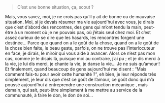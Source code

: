 > C’est une bonne situation, ça, scout ?

Mais, vous savez, moi, je ne crois pas qu’il y ait de bonne ou de mauvaise situation. Moi, si je devais résumer ma vie aujourd’hui avec vous, je dirais que c’est d’abord des rencontres, des gens qui m’ont tendu la main, peut-être à un moment où je ne pouvais pas, où j’étais seul chez moi. Et c’est assez curieux de se dire que les hasards, les rencontres forgent une destinée… Parce que quand on a le goût de la chose, quand on a le goût de la chose bien faite, le beau geste, parfois, on ne trouve pas l’interlocuteur en face, je dirais, le miroir qui vous aide à avancer. Alors ce n’est pas mon cas, comme je le disais là, puisque moi au contraire, j’ai pu ; et je dis merci à la vie, je lui dis merci, je chante la vie, je danse la vie… Je ne suis qu’amour ! Et finalement, quand beaucoup de gens aujourd’hui me disent : “Mais comment fais-tu pour avoir cette humanité ?”, eh bien, je leur réponds très simplement, je leur dis que c’est ce goût de l’amour, ce goût donc qui m’a poussé aujourd’hui à entreprendre une construction mécanique , mais demain, qui sait, peut-être simplement à me mettre au service de la communauté, à faire le don, le don de soi…
